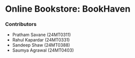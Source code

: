 # Online Bookstore: BookHaven


### Contributors
- Pratham Savane    (24MT0311)
- Rahul Kapardar    (24MT0331)
- Sandeep Shaw      (24MT0388)
- Saumya Agrawal    (24MT0403)